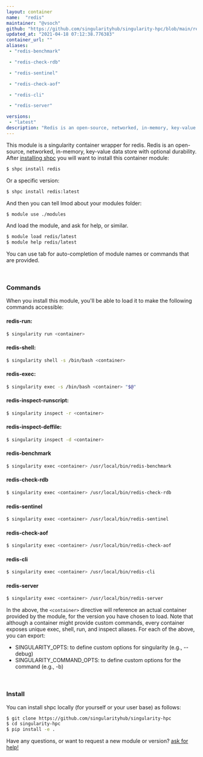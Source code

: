 ```yaml
---
layout: container
name:  "redis"
maintainer: "@vsoch"
github: "https://github.com/singularityhub/singularity-hpc/blob/main/registry/redis/container.yaml"
updated_at: "2021-04-18 07:12:38.776383"
container_url: ""
aliases:
 - "redis-benchmark"

 - "redis-check-rdb"

 - "redis-sentinel"

 - "redis-check-aof"

 - "redis-cli"

 - "redis-server"

versions:
 - "latest"
description: "Redis is an open-source, networked, in-memory, key-value data store with optional durability."
---
```


This module is a singularity container wrapper for redis.
Redis is an open-source, networked, in-memory, key-value data store with optional durability.
After [installing shpc](#install) you will want to install this container module:

```bash
$ shpc install redis
```

Or a specific version:

```bash
$ shpc install redis:latest
```

And then you can tell lmod about your modules folder:

```bash
$ module use ./modules
```

And load the module, and ask for help, or similar.

```bash
$ module load redis/latest
$ module help redis/latest
```

You can use tab for auto-completion of module names or commands that are provided.

<br>

### Commands

When you install this module, you'll be able to load it to make the following commands accessible:

#### redis-run:

```bash
$ singularity run <container>
```

#### redis-shell:

```bash
$ singularity shell -s /bin/bash <container>
```

#### redis-exec:

```bash
$ singularity exec -s /bin/bash <container> "$@"
```

#### redis-inspect-runscript:

```bash
$ singularity inspect -r <container>
```

#### redis-inspect-deffile:

```bash
$ singularity inspect -d <container>
```


#### redis-benchmark
       
```bash
$ singularity exec <container> /usr/local/bin/redis-benchmark
```


#### redis-check-rdb
       
```bash
$ singularity exec <container> /usr/local/bin/redis-check-rdb
```


#### redis-sentinel
       
```bash
$ singularity exec <container> /usr/local/bin/redis-sentinel
```


#### redis-check-aof
       
```bash
$ singularity exec <container> /usr/local/bin/redis-check-aof
```


#### redis-cli
       
```bash
$ singularity exec <container> /usr/local/bin/redis-cli
```


#### redis-server
       
```bash
$ singularity exec <container> /usr/local/bin/redis-server
```



In the above, the `<container>` directive will reference an actual container provided
by the module, for the version you have chosen to load. Note that although a container
might provide custom commands, every container exposes unique exec, shell, run, and
inspect aliases. For each of the above, you can export:

 - SINGULARITY_OPTS: to define custom options for singularity (e.g., --debug)
 - SINGULARITY_COMMAND_OPTS: to define custom options for the command (e.g., -b)

<br>
  
### Install

You can install shpc locally (for yourself or your user base) as follows:

```bash
$ git clone https://github.com/singularityhub/singularity-hpc
$ cd singularity-hpc
$ pip install -e .
```

Have any questions, or want to request a new module or version? [ask for help!](https://github.com/singularityhub/singularity-hpc/issues)